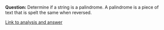 **Question:** Determine if a string is a palindrome. A palindrome is a piece of text that is spelt the same when reversed.

[Link to analysis and answer](http://www.growingwiththeweb.com/2014/02/determine-if-a-string-is-a-palindrome.html)
